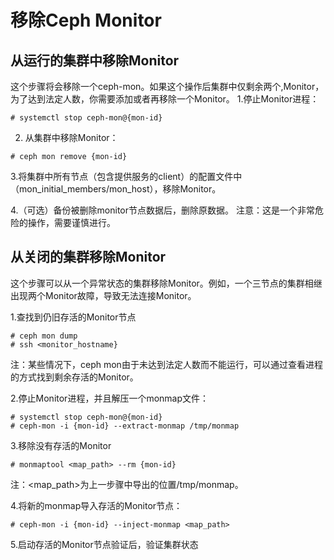# 移除Ceph Monitor

## 从运行的集群中移除Monitor

这个步骤将会移除一个ceph-mon。如果这个操作后集群中仅剩余两个,Monitor，为了达到法定人数，你需要添加或者再移除一个Monitor。
1.停止Monitor进程：

```
# systemctl stop ceph-mon@{mon-id}
```

2. 从集群中移除Monitor：

```
# ceph mon remove {mon-id}
```

3.将集群中所有节点（包含提供服务的client）的配置文件中（mon_initial_members/mon_host），移除Monitor。

4.（可选）备份被删除monitor节点数据后，删除原数据。
注意：这是一个非常危险的操作，需要谨慎进行。



## 从关闭的集群移除Monitor
这个步骤可以从一个异常状态的集群移除Monitor。例如，一个三节点的集群相继出现两个Monitor故障，导致无法连接Monitor。

1.查找到仍旧存活的Monitor节点

```
# ceph mon dump
# ssh <monitor_hostname}
```

注：某些情况下，ceph mon由于未达到法定人数而不能运行，可以通过查看进程的方式找到剩余存活的Monitor。

2.停止Monitor进程，并且解压一个monmap文件：

```
# systemctl stop ceph-mon@{mon-id}
# ceph-mon -i {mon-id} --extract-monmap /tmp/monmap
```

3.移除没有存活的Monitor

```
# monmaptool <map_path> --rm {mon-id}
```

注：<map_path>为上一步骤中导出的位置/tmp/monmap。

4.将新的monmap导入存活的Monitor节点：

```
# ceph-mon -i {mon-id} --inject-monmap <map_path>
```

5.启动存活的Monitor节点验证后，验证集群状态

